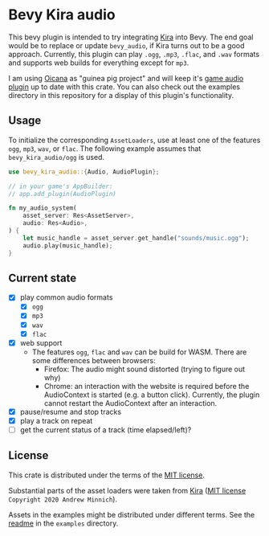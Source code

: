 # Bevy Kira audio

This bevy plugin is intended to try integrating [Kira][kira] into Bevy. The end goal would be to replace or update `bevy_audio`, if Kira turns out to be a good approach. Currently, this plugin can play `.ogg`, `.mp3`, `.flac`, and `.wav` formats and supports web builds for everything except for `mp3`.

I am using [Oicana][oicana] as "guinea pig project" and will keep it's [game audio plugin][oicana-audio] up to date with this crate. You can also check out the examples directory in this repository for a display of this plugin's functionality.

## Usage
To initialize the corresponding `AssetLoaders`, use at least one of the features `ogg`, `mp3`, `wav`, or `flac`. The following example assumes that `bevy_kira_audio/ogg` is used.

```rust
use bevy_kira_audio::{Audio, AudioPlugin};

// in your game's AppBuilder:
// app.add_plugin(AudioPlugin)

fn my_audio_system(
    asset_server: Res<AssetServer>,
    audio: Res<Audio>,
) {
    let music_handle = asset_server.get_handle("sounds/music.ogg");
    audio.play(music_handle);
}
```

## Current state
- [x] play common audio formats
  - [x] `ogg`
  - [x] `mp3`
  - [x] `wav`
  - [x] `flac`
- [x] web support
  - The features `ogg`, `flac` and `wav` can be build for WASM. There are some differences between browsers:
    - Firefox: The audio might sound distorted (trying to figure out why)
    - Chrome: an interaction with the website is required before the AudioContext is started (e.g. a button click). Currently, the plugin cannot restart the AudioContext after an interaction.
- [x] pause/resume and stop tracks
- [x] play a track on repeat
- [ ] get the current status of a track (time elapsed/left)?

## License

This crate is distributed under the terms of the [MIT license](LICENSE.md).

Substantial parts of the asset loaders were taken from [Kira][kira] ([MIT license][kira-license] `Copyright 2020 Andrew Minnich`).

Assets in the examples might be distributed under different terms. See the [readme](examples/README.md#credits) in the `examples` directory.



[kira]: https://github.com/tesselode/kira
[kira-license]: https://github.com/tesselode/kira/blob/main/license.md
[rodio]: https://github.com/RustAudio/rodio
[oicana]: https://github.com/NiklasEi/oicana
[oicana-audio]: https://github.com/NiklasEi/oicana/blob/master/crates/oicana_plugin/src/audio.rs
